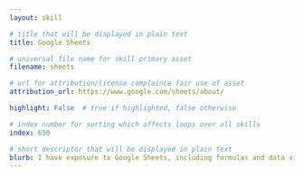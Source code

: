 ```yaml
---
layout: skill

# title that will be displayed in plain text
title: Google Sheets

# universal file name for skill primary asset
filename: sheets

# url for attribution/license complaince fair use of asset
attribution_url: https://www.google.com/sheets/about/

highlight: False  # true if highlighted, false otherwise

# index number for sorting which affects loops over all skills
index: 650

# short descriptor that will be displayed in plain text
blurb: I have exposure to Google Sheets, including formulas and data visualization.
---
```

<!-- data visualization intro project: https://docs.google.com/spreadsheets/d/1fZcW69cZcPMv1iXgt5JW9JaYVv2K7uk-LaLv2w9736s/edit#gid=240927432>
<!-- anyone view link: https://docs.google.com/spreadsheets/d/1fZcW69cZcPMv1iXgt5JW9JaYVv2K7uk-LaLv2w9736s/edit?usp=sharing>
<!-- coursera link: https://www.coursera.org/learn/data-visualization-tableau/peer/6PeiN/google-sheets-visualization-skills-activity/review/VHJACliuEeyJ6g5RuEDhIw -->
